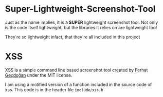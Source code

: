 # Super-Lightweight-Screenshot-Tool
Just as the name implies, it is a **SUPER** lightweight screenshot tool.
Not only is the code itself lightweight, but the libraries it relies on are lightweight too!

They're so lightweight infact, that they're all included in this project

# XSS
[XSS](https://github.com/ferhatgec/xss/tree/master) is a simple command line based screenshot tool created by [Ferhat Geçdoğan](https://github.com/ferhatgec/xss/tree/master) 
under the MIT license. 

I am using a motified version of a function included in the source code of xss. This code is in the header file `include/xss.h`